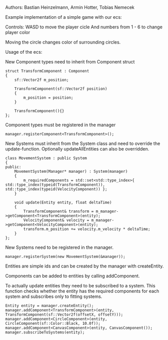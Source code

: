 Authors: Bastian Heinzelmann, Armin Hotter, Tobias Nemecek

Example implementation of a simple game with our ecs:

Controls:   WASD to move the player cicle 
            And numbers from 1 - 6 to change player color

Moving the circle changes color of surrounding circles.

Usage of the ecs:

New Component types need to inherit from Component struct

	struct TransformComponent : Component
	{
		sf::Vector2f m_position;

		TransformComponent(sf::Vector2f position)
		{
			m_position = position;
		}

		TransformComponent(){}
	};

Component types must be registered in the manager

	manager.registerComponent<TransformComponent>();

New Systems must inherit from the System class and need to override the update-function. Optionally updateAllEntities can also be overridden.

	class MovementSystem : public System
	{
	public:
		MovementSystem(Manager* manager) : System(manager)
		{
			m_requiredComponents = std::set<std::type_index>{ std::type_index(typeid(TransformComponent)), std::type_index(typeid(VelocityComponent)) };
		}

		void update(Entity entity, float deltaTime)
		{
			TransformComponent& transform = m_manager->getComponent<TransformComponent>(entity);
			VelocityComponent& velocity = m_manager->getComponent<VelocityComponent>(entity);
			transform.m_position += velocity.m_velocity * deltaTime;
		}
	};

New Systems need to be registered in the manager.

	manager.registerSystem(new MovementSystem(&manager));

Entities are simple ids and can be created by the manager with createEntity.

Components can be added to entities by calling addComponent.

To actually update entities they need to be subscribed to a system.
This function checks whether the entity has the required components for each system and subscribes only to fitting systems.

	Entity entity = manager.createEntity();
	manager.addComponent<TransformComponent>(entity, TransformComponent(sf::Vector2f(offsetX, offsetY)));
	manager.addComponent<CircleComponent>(entity, CircleComponent(sf::Color::Black, 10.0f));
	manager.addComponent<CanvasComponent>(entity, CanvasComponent());
	manager.subscribeToSystems(entity);